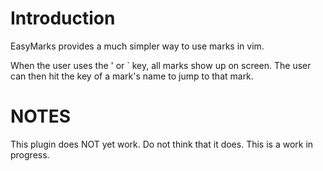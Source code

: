 # Introduction

EasyMarks provides a much simpler way to use marks in vim.

When the user uses the ' or ` key, all marks show up on screen. The user
can then hit the key of a mark's name to jump to that mark.

# NOTES

This plugin does NOT yet work. Do not think that it does. This is a work in progress.
